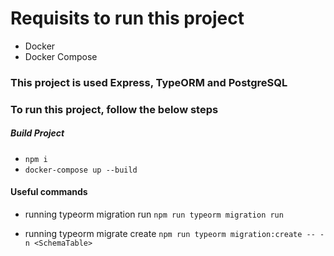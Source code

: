 # Requisits to run this project

- Docker
- Docker Compose

### This project is used Express, TypeORM and PostgreSQL

### To run this project, follow the below steps

##### Build Project
   - `npm i`
   - `docker-compose up --build`
   
#### Useful commands

- running typeorm migration run
  `npm run typeorm migration run`

- running typeorm migrate create
  `npm run typeorm migration:create -- -n <SchemaTable>`
